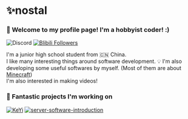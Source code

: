 # ✨nostal

### 👋 Welcome to my profile page! I'm a hobbyist coder! :)

![Discord](https://dcbadge.vercel.app/api/shield/620115565545259008?style=flat-square)
[![Blibili Followers](https://bilistats.lonelyion.com/followers?uid=238111550)](https://space.bilibili.com/238111550)

I'm a junior high school student from 🇨🇳 China. <br>
I like many interesting things around software development. 💡 I'm also developing some useful softwares by myself. (Most of them are about [Minecraft](http://minecraft.net/))<br>
I'm also interested in making videos!

### 📝 Fantastic projects I'm working on

[![KeYi](https://github-readme-stats.vercel.app/api/pin/?username=nostalgic853&repo=hikari)](https://github.com/nostalgic853/hikari)
[![server-software-introduction](https://github-readme-stats.vercel.app/api/pin/?username=nostalgic853&repo=server-software-introduction)](https://github.com/nostalgic853/server-software-introduction)
